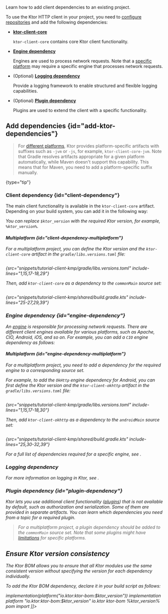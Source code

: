 [//]: # (title: Adding client dependencies)

<show-structure for="chapter" depth="2"/>

<link-summary>Learn how to add client dependencies to an existing project.</link-summary>

To use the Ktor HTTP client in your project, you need to [configure repositories](#repositories) and add the following
dependencies:

- **[ktor-client-core](#client-dependency)**

  `ktor-client-core` contains core Ktor client functionality.
- **[Engine dependency](#engine-dependency)**

  Engines are used to process network requests.
  Note that a [specific platform](client-supported-platforms.md) may require a specific engine that processes network
  requests.
- (Optional) **[Logging dependency](#logging-dependency)**

  Provide a logging framework to enable structured and flexible logging capabilities.

- (Optional) **[Plugin dependency](#plugin-dependency)**

  Plugins are used to extend the client with a specific functionality.

<include from="server-dependencies.topic" element-id="repositories"/>

## Add dependencies {id="add-ktor-dependencies"}

> For [different platforms](client-supported-platforms.md), Ktor provides platform-specific artifacts with suffixes such
as `-jvm` or `-js`, for example, `ktor-client-core-jvm`. Note that Gradle resolves artifacts appropriate for a given
platform automatically, while Maven doesn't support this capability. This means that for Maven, you need to add a
platform-specific suffix manually.
>
{type="tip"}

### Client dependency {id="client-dependency"}

The main client functionality is available in the `ktor-client-core` artifact. Depending on your build system, you can
add it in the following way:

<var name="artifact_name" value="ktor-client-core"/>
<include from="lib.topic" element-id="add_ktor_artifact"/>

You can replace `$ktor_version` with the required Ktor version, for example, `%ktor_version%`.

#### Multiplatform {id="client-dependency-multiplatform"}

For a multiplatform project, you can define the Ktor version and the `ktor-client-core` artifact in
the `gradle/libs.versions.toml` file:

```kotlin
```

{src="snippets/tutorial-client-kmp/gradle/libs.versions.toml" include-lines="1,15,17-18,29"}

Then, add `ktor-client-core` as a dependency to the `commonMain` source set:

```kotlin
```

{src="snippets/tutorial-client-kmp/shared/build.gradle.kts" include-lines="25-27,29,39"}

### Engine dependency {id="engine-dependency"}

An [engine](client-engines.md) is responsible for processing network requests. There are different client engines
available for various platforms, such as Apache, CIO, Android, iOS, and so on. For example, you can add a `CIO` engine
dependency as follows:

<var name="artifact_name" value="ktor-client-cio"/>
<include from="lib.topic" element-id="add_ktor_artifact"/>

#### Multiplatform {id="engine-dependency-multiplatform"}

For a multiplatform project, you need to add a dependency for the required engine to a corresponding source set.

For example, to add the `OkHttp` engine dependency for Android, you can first define the Ktor version and
the `ktor-client-okhttp` artifact in the `gradle/libs.versions.toml` file:

```kotlin
```

{src="snippets/tutorial-client-kmp/gradle/libs.versions.toml" include-lines="1,15,17-18,30"}

Then, add `ktor-client-okhttp` as a dependency to the `androidMain` source set:

```kotlin
```

{src="snippets/tutorial-client-kmp/shared/build.gradle.kts" include-lines="25,30-32,39"}

For a full list of dependencies required for a specific engine, see [](client-engines.md#dependencies).

### Logging dependency

<include from="client-logging.md" element-id="jvm-logging"/>

For more information on logging in Ktor, see [](client-logging.md).

### Plugin dependency {id="plugin-dependency"}

Ktor lets you use additional client functionality ([plugins](client-plugins.md)) that is not available by default,
such as authorization and serialization. Some of them are provided in separate artifacts. You can learn
which dependencies you need from a topic for a required plugin.

> For a multiplatform project, a plugin dependency should be added to the `commonMain` source set. Note that some
plugins might have  [limitations](client-engines.md#limitations) for specific platforms.

## Ensure Ktor version consistency

<chapter title="Using the Ktor BOM dependency">

The Ktor BOM allows you to ensure that all Ktor modules use the same consistent version without specifying
the version for each dependency individually.

To add the Ktor BOM dependency, declare it in your build script as follows:

<tabs group="languages">
    <tab title="Gradle (Kotlin)" group-key="kotlin">
        <code-block lang="Kotlin">
            implementation(platform("io.ktor:ktor-bom:$ktor_version"))
        </code-block>
    </tab>
    <tab title="Gradle (Groovy)" group-key="groovy">
        <code-block lang="Groovy">
            implementation platform "io.ktor:ktor-bom:$ktor_version"
        </code-block>
    </tab>
    <tab title="Maven" group-key="maven">
        <code-block lang="XML">
        <![CDATA[
            <dependencyManagement>
              <dependencies>
                  <dependency>
                      <groupId>io.ktor</groupId>
                      <artifactId>ktor-bom</artifactId>
                      <version>%ktor_version%</version>
                      <type>pom</type>
                      <scope>import</scope>
                  </dependency>
              </dependencies>
          </dependencyManagement>
        ]]>
      </code-block>
    </tab>
</tabs>
</chapter>

<var name="target_module" value="client"/>
<include from="server-dependencies.topic" element-id="using-version-catalog"/>